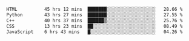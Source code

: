 <!--START_SECTION:waka-->

```txt
HTML          45 hrs 12 mins  ███████░░░░░░░░░░░░░░░░░░   28.66 %
Python        43 hrs 27 mins  ███████░░░░░░░░░░░░░░░░░░   27.55 %
C++           40 hrs 37 mins  ██████▒░░░░░░░░░░░░░░░░░░   25.76 %
CSS           13 hrs 23 mins  ██░░░░░░░░░░░░░░░░░░░░░░░   08.49 %
JavaScript    6 hrs 43 mins   █░░░░░░░░░░░░░░░░░░░░░░░░   04.26 %
```

<!--END_SECTION:waka-->
